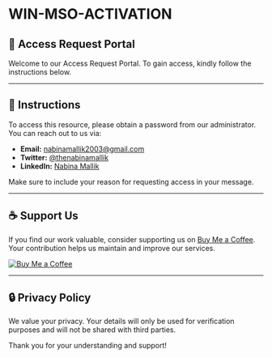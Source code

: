 # WIN-MSO-ACTIVATION

## 🚀 Access Request Portal

Welcome to our Access Request Portal. To gain access, kindly follow the instructions below.

---

## 📜 Instructions
To access this resource, please obtain a password from our administrator. You can reach out to us via:

- **Email:** [nabinamallik2003@gmail.com](mailto:nabinamallik2003@gmail.com)
- **Twitter:** [@thenabinamallik](https://twitter.com/thenabinamallk)
- **LinkedIn:** [Nabina Mallik](https://www.linkedin.com/in/thenabinamallik)

Make sure to include your reason for requesting access in your message.

---

## ☕ Support Us
If you find our work valuable, consider supporting us on [Buy Me a Coffee](https://www.buymeacoffee.com/YourUsername). Your contribution helps us maintain and improve our services.

[![Buy Me a Coffee](https://www.buymeacoffee.com/assets/img/custom_images/orange_img.png)](https://www.buymeacoffee.com/YourUsername)

---

## 🔒 Privacy Policy
We value your privacy. Your details will only be used for verification purposes and will not be shared with third parties.

Thank you for your understanding and support!
